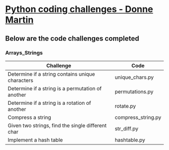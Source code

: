 # [Python coding challenges - Donne Martin](https://github.com/donnemartin/interactive-coding-challenges) 
## Below are the code challenges completed
### Arrays_Strings
|Challenge|Code|
|---|---|
|Determine if a string contains unique characters|unique_chars.py|  
|Determine if a string is a permutation of another|permutations.py|  
|Determine if a string is a rotation of another|rotate.py|  
|Compress a string|compress_string.py|  
|Given two strings, find the single different char|str_diff.py|  
|Implement a hash table|hashtable.py|  



  